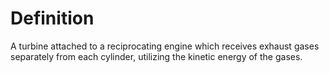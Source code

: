 # Definition

A turbine attached to a reciprocating engine which receives exhaust
gases separately from each cylinder, utilizing the kinetic energy of the
gases.
